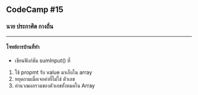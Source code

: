 ## CodeCamp #15

### นาย ประกาศิต กางถิ่น

---

#### โจทย์การบ้านที่ทำ

- เขียนฟังก์ชัน sumInput() ที่

1. ใช้ propmt รับ value มาเก็บใน array
2. หยุดถามเมื่อเจอค่าที่ไม่ใช่ ตัวเลข
3. คำนวณผลรวมของตัวเลขทั้งหมดใน Array
